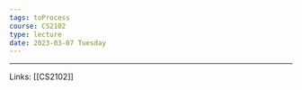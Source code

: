 ```yaml
---
tags: toProcess
course: CS2102
type: lecture
date: 2023-03-07 Tuesday
---
```








---
Links: [[CS2102]]
